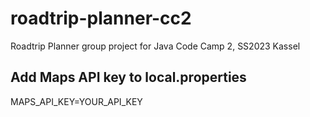 # roadtrip-planner-cc2
Roadtrip Planner group project for Java Code Camp 2, SS2023 Kassel

## Add Maps API key to local.properties

MAPS_API_KEY=YOUR_API_KEY

